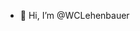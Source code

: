 - 👋 Hi, I’m @WCLehenbauer


<!---
WCLehenbauer/WCLehenbauer is a ✨ special ✨ repository because its `README.md` (this file) appears on your GitHub profile.
You can click the Preview link to take a look at your changes.
--->
